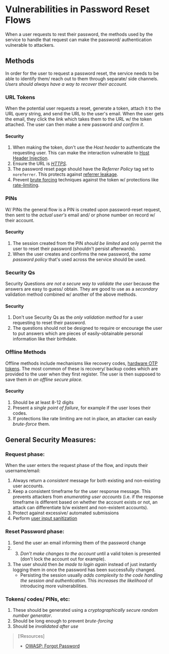 
# Vulnerabilities in Password Reset Flows
When a user requests to rest their password, the methods used by the service to handle that request can make the password/ authentication vulnerable to attackers.
## Methods
In order for the user to request a password reset, the service needs to be able to identify them/ reach out to them through separate/ side channels. *Users should always have a way to recover their account.*
### URL Tokens
When the potential user requests a reset, generate a token, attach it to the URL query string, and send the URL to the user's email. When the user gets the email, they click the link which takes them to the URL w/ the token attached. The user can then make a new password *and confirm it*.
#### Security
1. When making the token, don't use the *Host header* to authenticate the requesting user. This can make the interaction vulnerable to [Host Header Injection](/cybersecurity/TTPs/exploitation/injection/HHI.md).
2. Ensure the URL is *[HTTPS](/networking/protocols/HTTPS.md)*.
3. The password reset page should have the *Referrer Policy* tag set to `noreferrer`. This protects against [referrer leakage](/cybersecurity/vulnerabilities/referrer-leakage.md).
4. Prevent [brute forcing]() techniques against the token w/ protections like [rate-limiting](/cybersecurity/defense/rate-limiting.md).
### PINs
W/ PINs the general flow is a PIN is created upon password-reset request, then sent to the *actual user's* email and/ or phone number on record w/ their account.
#### Security
1. The session created from the PIN *should be limited* and only permit the user to reset their password (shouldn't persist afterwards).
2. When the user creates and confirms the new password, the *same password policy* that's used across the service should be used.
### Security Qs
Security Questions *are not a secure way to validate the user* because the answers are easy to guess/ obtain. They are good to use as a *secondary* validation method combined w/ another of the above methods.
#### Security
1. Don't use Security Qs as the *only validation method* for a user requesting to reset their password.
2. The questions should not be designed to require or encourage the user to put answers which are pieces of easily-obtainable personal information like their birthdate.
### Offline Methods
Offline methods include mechanisms like recovery codes, [hardware OTP tokens](/cybersecurity/opsec/OTP-token.md). The most common of these is recovery/ backup codes which are provided to the user when they first register. The user is then supposed to save them *in an offline secure place.*
#### Security
1. Should be at least 8-12 digits
2. Present a *single point of failure*, for example if the user loses their codes.
3. If protections like rate limiting are not in place, an attacker can easily *brute-force* them.
## General Security Measures:
### Request phase:
When the user enters the request phase of the flow, and inputs their username/email:
1. Always return a *consistent* message for both existing and non-existing user accounts.
2. Keep a consistent timeframe for the user response message. This prevents attackers from *enumerating user accounts* (i.e. if the response timeframe is different based on whether the account exists or not, an attack can differentiate b/w existent and non-existent accounts).
3. Protect against excessive/ automated submissions
4. Perform [user input sanitization](/cybersecurity/defense/input-validation.md)
### Reset Password phase:
1. Send the user an email informing them of the password change
2. 3. *Don't make changes to the account* until a valid token is presented (don't lock the account out for example).
3. The user should then *be made to login again* instead of just instantly logging them in once the password has been successfully changed.
	- Persisting the session usually *adds complexity to the code handling the session and authentication*. This *increases the likelihood* of introducing more vulnerabilities.
### Tokens/ codes/ PINs, etc:
1. These should be generated using a *cryptographically secure random number generator*.
2. Should be long enough to prevent *brute-forcing*
3. Should be *invalidated after use*

> [!Resources]
> - [OWASP: Forgot Password](https://cheatsheetseries.owasp.org/cheatsheets/Forgot_Password_Cheat_Sheet.html)
